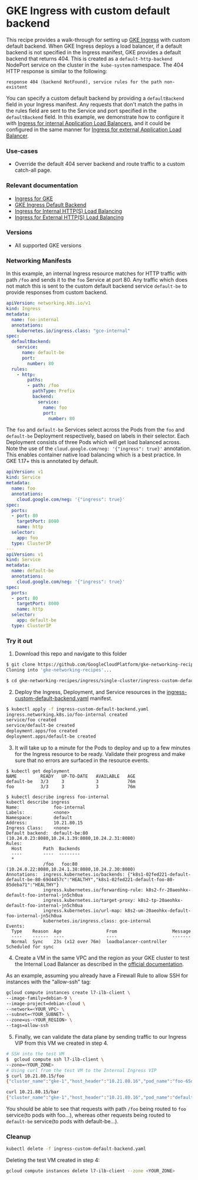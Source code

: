 # GKE Ingress with custom default backend

This recipe provides a walk-through for setting up [GKE Ingress](https://cloud.google.com/kubernetes-engine/docs/concepts/ingress)
with custom default backend. 
When GKE Ingress deploys a load balancer, if a default backend is not specified in the Ingress manifest, GKE provides a default backend that returns 404. This is created as a `default-http-backend` NodePort service on the cluster in the` kube-system` namespace.
The 404 HTTP response is similar to the following:
```
response 404 (backend NotFound), service rules for the path non-existent
```

You can specify a custom default backend by providing a `defaultBackend` field in your Ingress manifest. Any requests that don't match the paths in the rules field are sent to the Service and port specified in the `defaultBackend` field. In this example, we demonstrate how to configure it with [Ingress for internal Application Load Balancers](../ingress-internal-basic/internal-ingress-basic.yaml), and it could be configured in the same manner for [Ingress for external Application Load Balancer](../ingress-external-basic/external-ingress-basic.yaml).

### Use-cases

- Override the default 404 server backend and route traffic to a custom catch-all page.

### Relevant documentation

- [Ingress for GKE](https://cloud.google.com/kubernetes-engine/docs/concepts/ingress)
- [GKE Ingress Default Backend](https://cloud.google.com/kubernetes-engine/docs/concepts/ingress#default_backend)
- [Ingress for Internal HTTP(S) Load Balancing](https://cloud.google.com/kubernetes-engine/docs/concepts/ingress-ilb)
- [Ingress for External HTTP(S) Load Balancing](https://cloud.google.com/kubernetes-engine/docs/concepts/ingress-xlb)

### Versions

- All supported GKE versions

### Networking Manifests

In this example, an internal Ingress resource matches for HTTP traffic with path `/foo` and sends it to the `foo` Service at port 80. Any traffic which does not match this is sent to the custom default backend service `default-be` to provide responses from custom backend.


```yaml
apiVersion: networking.k8s.io/v1
kind: Ingress
metadata:
  name: foo-internal
  annotations:
    kubernetes.io/ingress.class: "gce-internal"
spec:
  defaultBackend:
    service:
      name: default-be
      port:
        number: 80
  rules:
    - http:
        paths:
        - path: /foo
          pathType: Prefix
          backend:
            service:
              name: foo
              port:
                number: 80
```

The `foo` and `default-be` Services select across the Pods from the `foo` and `default-be` Deployment respectively, based on labels in their selector. Each Deployment consists of three Pods which will get load balanced across. Note the use of the `cloud.google.com/neg: '{"ingress": true}'` annotation. This enables container native load balancing which is a best practice. In GKE 1.17+ this is annotated by default.

```yaml
apiVersion: v1
kind: Service
metadata:
  name: foo
  annotations:
    cloud.google.com/neg: '{"ingress": true}'
spec:
  ports:
  - port: 80
    targetPort: 8080
    name: http 
  selector:
    app: foo
  type: ClusterIP
---
apiVersion: v1
kind: Service
metadata:
  name: default-be
  annotations:
    cloud.google.com/neg: '{"ingress": true}'
spec:
  ports:
  - port: 80
    targetPort: 8080
    name: http 
  selector:
    app: default-be
  type: ClusterIP
```

### Try it out

1. Download this repo and navigate to this folder

```bash
$ git clone https://github.com/GoogleCloudPlatform/gke-networking-recipes.git
Cloning into 'gke-networking-recipes'...

$ cd gke-networking-recipes/ingress/single-cluster/ingress-custom-default-backend
```

2. Deploy the Ingress, Deployment, and Service resources in the [ingress-custom-default-backend.yaml](ingress-custom-default-backend.yaml) manifest.

```bash
$ kubectl apply -f ingress-custom-default-backend.yaml
ingress.networking.k8s.io/foo-internal created
service/foo created
service/default-be created
deployment.apps/foo created
deployment.apps/default-be created

```


3. It will take up to a minute for the Pods to deploy and up to a few minutes for the Ingress resource to be ready. Validate their progress and make sure that no errors are surfaced in the resource events.


```
$ kubectl get deployment
NAME         READY   UP-TO-DATE   AVAILABLE   AGE
default-be   3/3     3            3           76m
foo          3/3     3            3           76m

$ kubectl describe ingress foo-internal
kubectl describe ingress
Name:             foo-internal
Labels:           <none>
Namespace:        default
Address:          10.21.80.15
Ingress Class:    <none>
Default backend:  default-be:80 (10.24.0.23:8080,10.24.1.39:8080,10.24.2.31:8080)
Rules:
  Host        Path  Backends
  ----        ----  --------
  *           
              /foo   foo:80 (10.24.0.22:8080,10.24.1.38:8080,10.24.2.30:8080)
Annotations:  ingress.kubernetes.io/backends: {"k8s1-02fed221-default-default-be-80-69d4457c":"HEALTHY","k8s1-02fed221-default-foo-80-85deba71":"HEALTHY"}
              ingress.kubernetes.io/forwarding-rule: k8s2-fr-20aeohkx-default-foo-internal-jn5ch0ua
              ingress.kubernetes.io/target-proxy: k8s2-tp-20aeohkx-default-foo-internal-jn5ch0ua
              ingress.kubernetes.io/url-map: k8s2-um-20aeohkx-default-foo-internal-jn5ch0ua
              kubernetes.io/ingress.class: gce-internal
Events:
  Type    Reason  Age                 From                     Message
  ----    ------  ----                ----                     -------
  Normal  Sync    23s (x12 over 76m)  loadbalancer-controller  Scheduled for sync
```

4. Create a VM in the same VPC and the region as your GKE cluster to test the Internal Load Balancer as described in the [official documentation](https://cloud.google.com/kubernetes-engine/docs/how-to/internal-load-balance-ingress#step_5_validate_successful_ingress_deployment).

As an example, assuming you already have a Firewall Rule to allow SSH for instances with the "allow-ssh" tag:

```bash
gcloud compute instances create l7-ilb-client \
--image-family=debian-9 \
--image-project=debian-cloud \
--network=<YOUR_VPC> \
--subnet=<YOUR_SUBNET> \
--zone=us-<YOUR_REGION> \
--tags=allow-ssh
```

5. Finally, we can validate the data plane by sending traffic to our Ingress VIP from this VM we created in step 4.

```bash
# SSH into the test VM
$  gcloud compute ssh l7-ilb-client \
--zone=<YOUR_ZONE>
# Using curl from the test VM to the Internal Ingress VIP
$ curl 10.21.80.15/foo
{"cluster_name":"gke-1","host_header":"10.21.80.16","pod_name":"foo-65db7dbbbb-d2csd","pod_name_emoji":"\ud83c\ude39","project_id":"<PROJECT ID>","zone":"us-west1-a"}

curl 10.21.80.15/bar
{"cluster_name":"gke-1","host_header":"10.21.80.16","pod_name":"default-be-68588dd84f-gklts","pod_name_emoji":"\ud83d\udc68\ud83c\udffc\u200d\ud83e\uddb2","project_id":"<PROJECT ID>","zone":"us-west1-a"}
```

You should be able to see that requests with path `/foo` being routed to `foo` service(to pods with foo...), whereas other requests being routed to `default-be` service(to pods with default-be...).

### Cleanup

```bash
kubectl delete -f ingress-custom-default-backend.yaml
```

Deleting the test VM created in step 4:

```bash
gcloud compute instances delete l7-ilb-client --zone <YOUR_ZONE>
```
